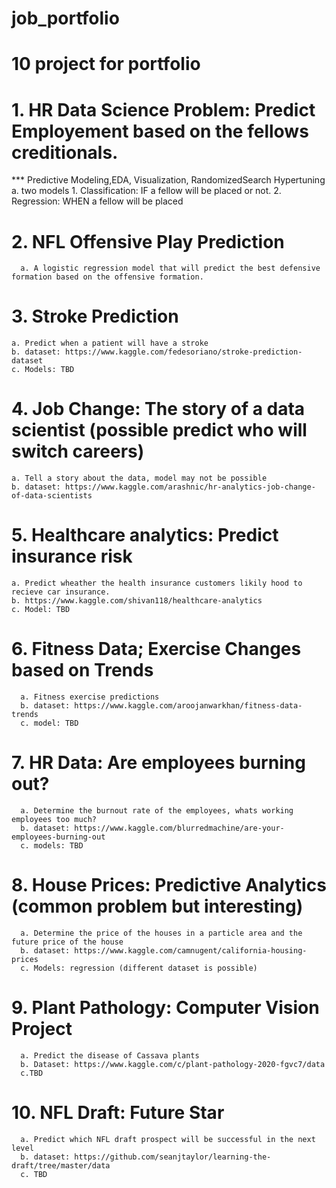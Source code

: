 # job_portfolio

# 10 project for portfolio

# 1. HR Data Science Problem: Predict Employement based on the fellows creditionals. 
*** Predictive Modeling,EDA, Visualization, RandomizedSearch Hypertuning
      a. two models
        1. Classification: IF a fellow will be placed or not.
        2. Regression: WHEN a fellow will be placed

# 2. NFL Offensive Play Prediction
      a. A logistic regression model that will predict the best defensive formation based on the offensive formation.

# 3. Stroke Prediction
    a. Predict when a patient will have a stroke
    b. dataset: https://www.kaggle.com/fedesoriano/stroke-prediction-dataset 
    c. Models: TBD
    
# 4. Job Change: The story of a data scientist (possible predict who will switch careers) 
    a. Tell a story about the data, model may not be possible
    b. dataset: https://www.kaggle.com/arashnic/hr-analytics-job-change-of-data-scientists
    
# 5. Healthcare analytics: Predict insurance risk
    a. Predict wheather the health insurance customers likily hood to recieve car insurance.
    b. https://www.kaggle.com/shivan118/healthcare-analytics
    c. Model: TBD
# 6. Fitness Data; Exercise Changes based on Trends
      a. Fitness exercise predictions
      b. dataset: https://www.kaggle.com/aroojanwarkhan/fitness-data-trends
      c. model: TBD
# 7. HR Data: Are employees burning out?
      a. Determine the burnout rate of the employees, whats working employees too much? 
      b. dataset: https://www.kaggle.com/blurredmachine/are-your-employees-burning-out
      c. models: TBD

# 8. House Prices: Predictive Analytics (common problem but interesting)
      a. Determine the price of the houses in a particle area and the future price of the house
      b. dataset: https://www.kaggle.com/camnugent/california-housing-prices 
      c. Models: regression (different dataset is possible)
# 9. Plant Pathology: Computer Vision Project
      a. Predict the disease of Cassava plants
      b. Dataset: https://www.kaggle.com/c/plant-pathology-2020-fgvc7/data
      c.TBD
 
# 10. NFL Draft: Future Star
      a. Predict which NFL draft prospect will be successful in the next level
      b. dataset: https://github.com/seanjtaylor/learning-the-draft/tree/master/data 
      c. TBD
      
   
